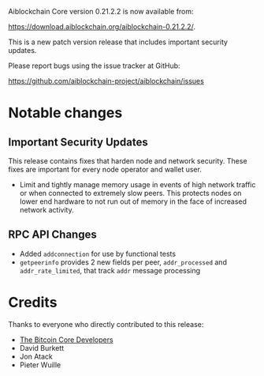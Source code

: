 Aiblockchain Core version 0.21.2.2 is now available from:

 <https://download.aiblockchain.org/aiblockchain-0.21.2.2/>.

This is a new patch version release that includes important security updates.

Please report bugs using the issue tracker at GitHub:

  <https://github.com/aiblockchain-project/aiblockchain/issues>

Notable changes
===============

Important Security Updates
--------------------------

This release contains fixes that harden node and network security. These fixes are important for every node operator and wallet user.

- Limit and tightly manage memory usage in events of high network traffic or when connected to extremely slow peers.
This protects nodes on lower end hardware to not run out of memory in the face of increased network activity.

RPC API Changes
---------------

* Added `addconnection` for use by functional tests
* `getpeerinfo` provides 2 new fields per peer, `addr_processed` and `addr_rate_limited`, that track `addr` message processing


Credits
=======

Thanks to everyone who directly contributed to this release:

- [The Bitcoin Core Developers](https://github.com/bitcoin/bitcoin/tree/master/doc/release-notes)
- David Burkett
- Jon Atack
- Pieter Wuille